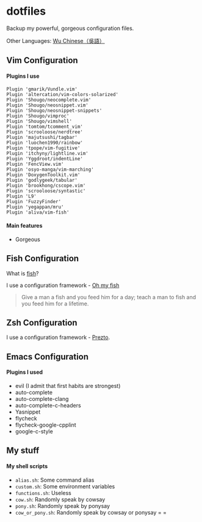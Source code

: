 # dotfiles

Backup my powerful, gorgeous configuration files.

Other Languages: [Wu Chinese（吳語）](https://github.com/TissueFluid/dotfiles/blob/master/README.wuu.md)

## Vim Configuration

#### Plugins I use

```vim
Plugin 'gmarik/Vundle.vim'
Plugin 'altercation/vim-colors-solarized'
Plugin 'Shougo/neocomplete.vim'
Plugin 'Shougo/neosnippet.vim'
Plugin 'Shougo/neosnippet-snippets'
Plugin 'Shougo/vimproc'
Plugin 'Shougo/vimshell'
Plugin 'tomtom/tcomment_vim'
Plugin 'scrooloose/nerdtree'
Plugin 'majutsushi/tagbar'
Plugin 'luochen1990/rainbow'
Plugin 'tpope/vim-fugitive'
Plugin 'itchyny/lightline.vim'
Plugin 'Yggdroot/indentLine'
Plugin 'FencView.vim'
Plugin 'osyo-manga/vim-marching'
Plugin 'DoxygenToolkit.vim'
Plugin 'godlygeek/tabular'
Plugin 'brookhong/cscope.vim'
Plugin 'scrooloose/syntastic'
Plugin 'L9'
Plugin 'FuzzyFinder'
Plugin 'yegappan/mru'
Plugin 'aliva/vim-fish'
```

#### Main features

* Gorgeous

## Fish Configuration

What is [fish](http://fishshell.com)?

I use a configuration framework - [Oh my fish](https://github.com/bpinto/oh-my-fish)

> Give a man a fish and you feed him for a day; teach a man to fish and you feed him for a lifetime.

## Zsh Configuration

I use a configuration framework - [Prezto](https://github.com/sorin-ionescu/prezto).

## Emacs Configuration

#### Plugins I used

* evil (I admit that first habits are strongest)
* auto-complete
* auto-complete-clang
* auto-complete-c-headers
* Yasnippet
* flycheck
* flycheck-google-cpplint
* google-c-style

## My stuff

#### My shell scripts

* `alias.sh`: Some command alias
* `custom.sh`: Some environment variables
* `functions.sh`: Useless
* `cow.sh`: Randomly speak by cowsay
* `pony.sh`: Randomly speak by ponysay
* `cow_or_pony.sh`: Randomly speak by cowsay or ponysay = =
